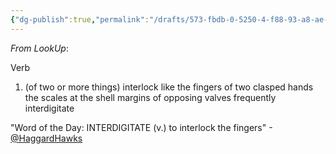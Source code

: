 ```yaml
---
{"dg-publish":true,"permalink":"/drafts/573-fbdb-0-5250-4-f88-93-a8-ae-6-e568-bac-4-e/","dgHomeLink":true,"dgPassFrontmatter":false}
---
```




*From LookUp*:

Verb
1.	(of two or more things) interlock like the fingers of two clasped hands
the scales at the shell margins of opposing valves frequently interdigitate

"Word of the Day: INTERDIGITATE (v.) to interlock the fingers"
-[@HaggardHawks](https://twitter.com/HaggardHawks/status/1539850742869020672)